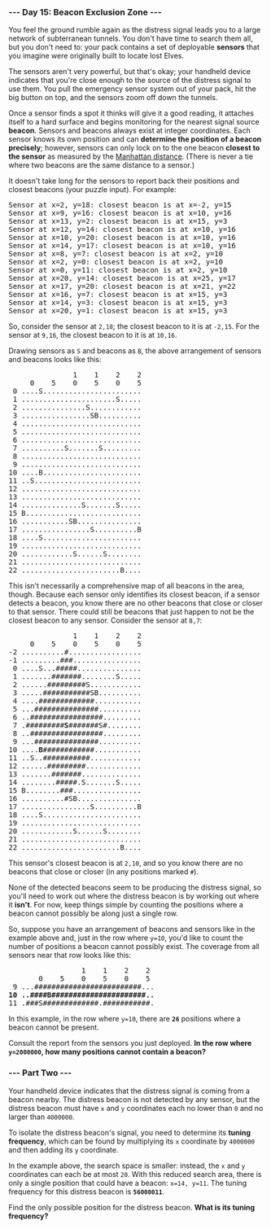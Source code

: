 ### --- Day 15: Beacon Exclusion Zone ---

You feel the ground rumble again as the distress signal leads you to a large network of subterranean
tunnels. You don't have time to search them all, but you don't need to: your pack contains a set of
deployable <b>sensors</b> that you imagine were originally built to locate lost Elves.

The sensors aren't very powerful, but that's okay; your handheld device indicates that you're close
enough to the source of the distress signal to use them. You pull the emergency sensor system out of
your pack, hit the big button on top, and the sensors zoom off down the tunnels.

Once a sensor finds a spot it thinks will give it a good reading, it attaches itself to a hard
surface and begins monitoring for the nearest signal source <b>beacon</b>. Sensors and beacons
always exist at integer coordinates. Each sensor knows its own position and can <b>determine the
position of a beacon precisely</b>; however, sensors can only lock on to the one beacon <b>closest
to the sensor</b> as measured by the [Manhattan
distance](https://en.wikipedia.org/wiki/Taxicab_geometry). (There is never a tie where two beacons
are the same distance to a sensor.)

It doesn't take long for the sensors to report back their positions and closest beacons (your puzzle
input). For example:

<pre>
Sensor at x=2, y=18: closest beacon is at x=-2, y=15
Sensor at x=9, y=16: closest beacon is at x=10, y=16
Sensor at x=13, y=2: closest beacon is at x=15, y=3
Sensor at x=12, y=14: closest beacon is at x=10, y=16
Sensor at x=10, y=20: closest beacon is at x=10, y=16
Sensor at x=14, y=17: closest beacon is at x=10, y=16
Sensor at x=8, y=7: closest beacon is at x=2, y=10
Sensor at x=2, y=0: closest beacon is at x=2, y=10
Sensor at x=0, y=11: closest beacon is at x=2, y=10
Sensor at x=20, y=14: closest beacon is at x=25, y=17
Sensor at x=17, y=20: closest beacon is at x=21, y=22
Sensor at x=16, y=7: closest beacon is at x=15, y=3
Sensor at x=14, y=3: closest beacon is at x=15, y=3
Sensor at x=20, y=1: closest beacon is at x=15, y=3
</pre>

So, consider the sensor at <code>2,18</code>; the closest beacon to it is at <code>-2,15</code>. For
the sensor at <code>9,16</code>, the closest beacon to it is at <code>10,16</code>.

Drawing sensors as <code>S</code> and beacons as <code>B</code>, the above arrangement of sensors
and beacons looks like this:

<pre>
               1    1    2    2
     0    5    0    5    0    5
 0 ....S.......................
 1 ......................S.....
 2 ...............S............
 3 ................SB..........
 4 ............................
 5 ............................
 6 ............................
 7 ..........S.......S.........
 8 ............................
 9 ............................
10 ....B.......................
11 ..S.........................
12 ............................
13 ............................
14 ..............S.......S.....
15 B...........................
16 ...........SB...............
17 ................S..........B
18 ....S.......................
19 ............................
20 ............S......S........
21 ............................
22 .......................B....
</pre>

This isn't necessarily a comprehensive map of all beacons in the area, though. Because each sensor
only identifies its closest beacon, if a sensor detects a beacon, you know there are no other
beacons that close or closer to that sensor. There could still be beacons that just happen to not be
the closest beacon to any sensor. Consider the sensor at <code>8,7</code>:

<pre>
               1    1    2    2
     0    5    0    5    0    5
-2 ..........#.................
-1 .........###................
 0 ....S...#####...............
 1 .......#######........S.....
 2 ......#########S............
 3 .....###########SB..........
 4 ....#############...........
 5 ...###############..........
 6 ..#################.........
 7 .#########<b>S</b>#######S#........
 8 ..#################.........
 9 ...###############..........
10 ....<b>B</b>############...........
11 ..S..###########............
12 ......#########.............
13 .......#######..............
14 ........#####.S.......S.....
15 B........###................
16 ..........#SB...............
17 ................S..........B
18 ....S.......................
19 ............................
20 ............S......S........
21 ............................
22 .......................B....
</pre>

This sensor's closest beacon is at <code>2,10</code>, and so you know there are no beacons that
close or closer (in any positions marked <code>#</code>).

None of the detected beacons seem to be producing the distress signal, so you'll need to work out
where the distress beacon is by working out where it <b>isn't</b>. For now, keep things simple by
counting the positions where a beacon cannot possibly be along just a single row.

So, suppose you have an arrangement of beacons and sensors like in the example above and, just in
the row where <code>y=10</code>, you'd like to count the number of positions a beacon cannot
possibly exist. The coverage from all sensors near that row looks like this:

<pre>
                 1    1    2    2
       0    5    0    5    0    5
 9 ...#########################...
<b>10 ..####B######################..</b>
11 .###S#############.###########.
</pre>

In this example, in the row where <code>y=10</code>, there are <code><b>26</b></code> positions
where a beacon cannot be present.

Consult the report from the sensors you just deployed. <b>In the row where <code>y=2000000</code>,
how many positions cannot contain a beacon?</b>

### --- Part Two ---

Your handheld device indicates that the distress signal is coming from a beacon nearby. The distress
beacon is not detected by any sensor, but the distress beacon must have <code>x</code> and
<code>y</code> coordinates each no lower than <code>0</code> and no larger than
<code>4000000</code>.

To isolate the distress beacon's signal, you need to determine its <b>tuning frequency</b>, which
can be found by multiplying its <code>x</code> coordinate by <code>4000000</code> and then adding
its <code>y</code> coordinate.

In the example above, the search space is smaller: instead, the <code>x</code> and <code>y</code>
coordinates can each be at most <code>20</code>. With this reduced search area, there is only a
single position that could have a beacon: <code>x=14, y=11</code>. The tuning frequency for this
distress beacon is <code><b>56000011</b></code>.

Find the only possible position for the distress beacon. <b>What is its tuning frequency?</b>